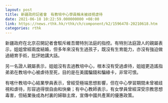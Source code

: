 ```yaml
---
layout: post
title: 新疆政府記者會　有教培中心學員稱未被歧視虐待
date: 2021-06-18 10:22:59.000000000 +08:00
link: https://news.rthk.hk/rthk/ch/component/k2/1596478-20210618.htm
categories: rthk
---
```


新疆政府在北京召開記者會駁斥維吾爾特別法庭的指控。有特別法庭證人的親屬表示，姐姐曾經兩度結婚，但多年來沒有生過孩子，既沒有生育能力，亦沒有強迫做過絕育手術，批評她講大話。

另一名證人親屬表示，姐姐沒有去過教培中心，根本沒有受過虐待，姐姐更造謠指弟弟在教培中心被虐待至死，目的是在美國騙錢和騙綠卡，非常可恨。

有喀什教培中心結業學員表示，曾經受極端思想影響，但在中心學習期間未曾被歧視和虐待，形容過得很自由和快樂；有中心教師表示，有女學員曾經深受宗教思想毒害，但結業後成為村裏的婦聯主席，宣傳中國共產黨的優惠政策。
